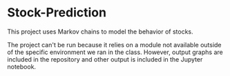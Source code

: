 # Stock-Prediction
This project uses Markov chains to model the behavior of stocks.

The project can't be run because it relies on a module not available outside of 
the specific environment we ran in the class. However, output graphs are included in the repository
and other output is included in the Jupyter notebook.
